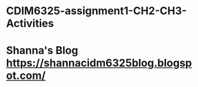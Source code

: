 # CDIM6325-assignment1-CH2-CH3-Activities

# Shanna's Blog https://shannacidm6325blog.blogspot.com/
